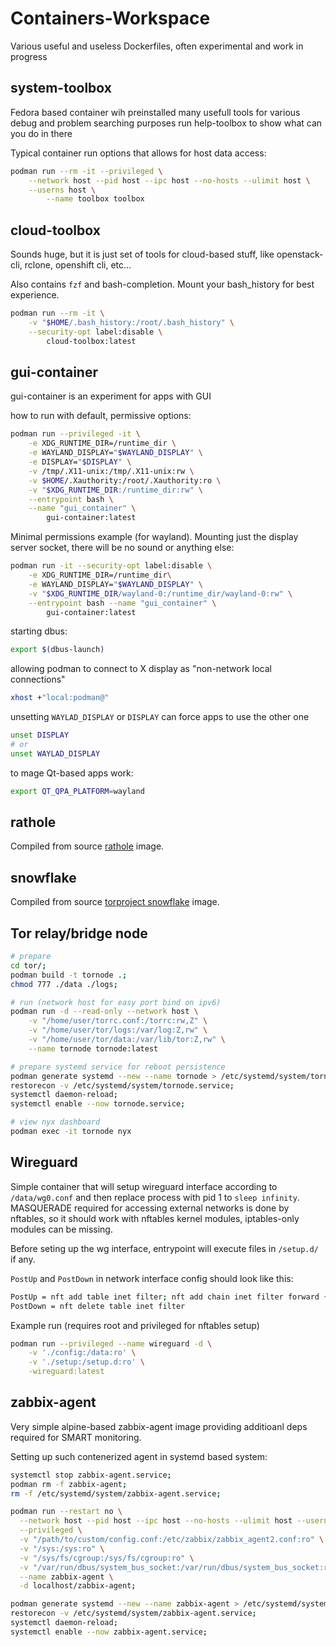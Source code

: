 # Containers-Workspace
Various useful and useless Dockerfiles, often experimental and work in progress

## system-toolbox

Fedora based container wih preinstalled many usefull tools for various debug and problem searching purposes
run help-toolbox to show what can you do in there

Typical container run options that allows for host data access:
```bash
podman run --rm -it --privileged \
    --network host --pid host --ipc host --no-hosts --ulimit host \
    --userns host \
        --name toolbox toolbox
```

## cloud-toolbox

Sounds huge, but it is just set of tools for cloud-based stuff,
like openstack-cli, rclone, openshift cli, etc...

Also contains `fzf` and bash-completion. Mount your bash_history for
best experience.

```bash
podman run --rm -it \
    -v "$HOME/.bash_history:/root/.bash_history" \
    --security-opt label:disable \
        cloud-toolbox:latest
```

## gui-container

gui-container is an experiment for apps with GUI

how to run with default, permissive options:

```bash
podman run --privileged -it \
    -e XDG_RUNTIME_DIR=/runtime_dir \
    -e WAYLAND_DISPLAY="$WAYLAND_DISPLAY" \
    -e DISPLAY="$DISPLAY" \
    -v /tmp/.X11-unix:/tmp/.X11-unix:rw \
    -v $HOME/.Xauthority:/root/.Xauthority:ro \
    -v "$XDG_RUNTIME_DIR:/runtime_dir:rw" \
    --entrypoint bash \
    --name "gui_container" \
        gui-container:latest
```

Minimal permissions example (for wayland).  Mounting just the display server socket, there will be no sound or anything else:
```bash
podman run -it --security-opt label:disable \
    -e XDG_RUNTIME_DIR=/runtime_dir\
    -e WAYLAND_DISPLAY="$WAYLAND_DISPLAY" \
    -v "$XDG_RUNTIME_DIR/wayland-0:/runtime_dir/wayland-0:rw" \
    --entrypoint bash --name "gui_container" \
        gui-container:latest
```

starting dbus:

```bash
export $(dbus-launch)
```

allowing podman to connect to X display as "non-network local connections"

```bash
xhost +"local:podman@"
```

unsetting `WAYLAD_DISPLAY` or `DISPLAY` can force apps to use the other one

```bash
unset DISPLAY
# or
unset WAYLAD_DISPLAY
```

to mage Qt-based apps work:

```bash
export QT_QPA_PLATFORM=wayland
```

## rathole

Compiled from source [rathole](https://github.com/rapiz1/rathole) image.

## snowflake

Compiled from source [torproject snowflake](https://gitlab.torproject.org/tpo/anti-censorship/pluggable-transports/snowflake) image.

## Tor relay/bridge node

```bash
# prepare
cd tor/;
podman build -t tornode .;
chmod 777 ./data ./logs;

# run (network host for easy port bind on ipv6)
podman run -d --read-only --network host \
    -v "/home/user/torrc.conf:/torrc:rw,Z" \
    -v "/home/user/tor/logs:/var/log:Z,rw" \
    -v "/home/user/tor/data:/var/lib/tor:Z,rw" \
    --name tornode tornode:latest

# prepare systemd service for reboot persistence
podman generate systemd --new --name tornode > /etc/systemd/system/tornode.service;
restorecon -v /etc/systemd/system/tornode.service;
systemctl daemon-reload;
systemctl enable --now tornode.service;

# view nyx dashboard
podman exec -it tornode nyx
```

## Wireguard

Simple container that will setup wireguard interface according to
`/data/wg0.conf` and then replace process with pid 1 to `sleep infinity`.
MASQUERADE required for accessing external networks is done by nftables, so
it should work with nftables kernel modules, iptables-only modules can
be missing.

Before seting up the wg interface, entrypoint will execute files in
`/setup.d/` if any.

`PostUp` and `PostDown` in network interface config should look like this:

```bash
PostUp = nft add table inet filter; nft add chain inet filter forward { type filter hook forward priority 0 \; }; nft add rule inet filter forward iifname "%i" accept; nft add rule inet filter forward oifname "%i" accept; nft add table inet nat; nft add chain inet nat postrouting { type nat hook postrouting priority 100 \; }; nft add rule inet nat postrouting oifname "eth*" masquerade
PostDown = nft delete table inet filter
```

Example run (requires root and privileged for nftables setup)

```bash
podman run --privileged --name wireguard -d \
    -v './config:/data:ro' \
    -v './setup:/setup.d:ro' \
    -wireguard:latest
```

## zabbix-agent

Very simple alpine-based zabbix-agent image providing additioanl deps
required for SMART monitoring.

Setting up such contenerized agent in systemd based system:

```bash
systemctl stop zabbix-agent.service;
podman rm -f zabbix-agent;
rm -f /etc/systemd/system/zabbix-agent.service;

podman run --restart no \
  --network host --pid host --ipc host --no-hosts --ulimit host --userns host \
  --privileged \
  -v "/path/to/custom/config.conf:/etc/zabbix/zabbix_agent2.conf:ro" \
  -v "/sys:/sys:ro" \
  -v "/sys/fs/cgroup:/sys/fs/cgroup:ro" \
  -v "/var/run/dbus/system_bus_socket:/var/run/dbus/system_bus_socket:rw" \
  --name zabbix-agent \
  -d localhost/zabbix-agent;

podman generate systemd --new --name zabbix-agent > /etc/systemd/system/zabbix-agent.service;
restorecon -v /etc/systemd/system/zabbix-agent.service;
systemctl daemon-reload;
systemctl enable --now zabbix-agent.service;
```

